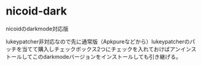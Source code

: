 # nicoid-dark
nicoidのdarkmode対応版

lukeypatcher非対応なので先に通常版（Apkpureなどから）lukeypatcherのパッチを当てて購入しチェックボックス2つにチェックを入れておけばアンインストールしてこのdarkmodeバージョンをインストールしても引き継げる。
